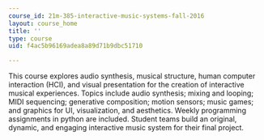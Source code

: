 ```yaml
---
course_id: 21m-385-interactive-music-systems-fall-2016
layout: course_home
title: ''
type: course
uid: f4ac5b96169adea8a89d71b9dbc51710

---
```

This course explores audio synthesis, musical structure, human computer interaction (HCI), and visual presentation for the creation of interactive musical experiences. Topics include audio synthesis; mixing and looping; MIDI sequencing; generative composition; motion sensors; music games; and graphics for UI, visualization, and aesthetics. Weekly programming assignments in python are included. Student teams build an original, dynamic, and engaging interactive music system for their final project.

